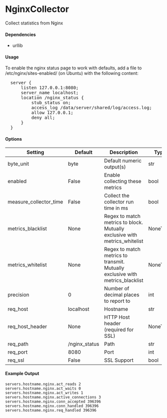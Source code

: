 <!--This file was generated from the python source
Please edit the source to make changes
-->
NginxCollector
=====

Collect statistics from Nginx

#### Dependencies

 * urllib

#### Usage

To enable the nginx status page to work with defaults,
add a file to /etc/nginx/sites-enabled/ (on Ubuntu) with the
following content:
<pre>
  server {
      listen 127.0.0.1:8080;
      server_name localhost;
      location /nginx_status {
          stub_status on;
          access_log /data/server/shared/log/access.log;
          allow 127.0.0.1;
          deny all;
      }
  }
</pre>


#### Options

Setting | Default | Description | Type
--------|---------|-------------|-----
byte_unit | byte | Default numeric output(s) | str
enabled | False | Enable collecting these metrics | bool
measure_collector_time | False | Collect the collector run time in ms | bool
metrics_blacklist | None | Regex to match metrics to block. Mutually exclusive with metrics_whitelist | NoneType
metrics_whitelist | None | Regex to match metrics to transmit. Mutually exclusive with metrics_blacklist | NoneType
precision | 0 | Number of decimal places to report to | int
req_host | localhost | Hostname | str
req_host_header | None | HTTP Host header (required for SSL) | NoneType
req_path | /nginx_status | Path | str
req_port | 8080 | Port | int
req_ssl | False | SSL Support | bool

#### Example Output

```
servers.hostname.nginx.act_reads 2
servers.hostname.nginx.act_waits 0
servers.hostname.nginx.act_writes 1
servers.hostname.nginx.active_connections 3
servers.hostname.nginx.conn_accepted 396396
servers.hostname.nginx.conn_handled 396396
servers.hostname.nginx.req_handled 396396
```

